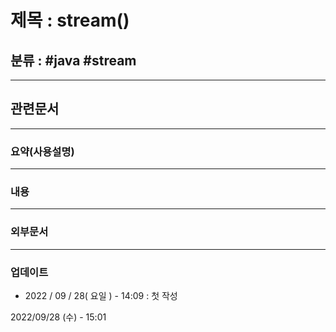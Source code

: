 # 제목 : stream()

## 분류 : #java #stream

---
## 관련문서

----
### 요약(사용설명)

---
### 내용

----
### 외부문서

----
### 업데이트
-  2022 / 09 / 28( 요일 ) - 14:09 : 첫 작성


 

 2022/09/28 (수) -  15:01  


